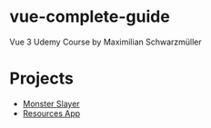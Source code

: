 # vue-complete-guide

Vue 3 Udemy Course by Maximilian Schwarzmüller

# Projects

-   [Monster Slayer](https://monster-slayer.mat2ja.vercel.app/)
-   [Resources App](https://10-project-learning-app.vercel.app/)
